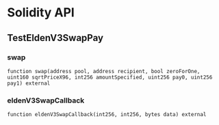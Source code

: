 # Solidity API

## TestEldenV3SwapPay

### swap

```solidity
function swap(address pool, address recipient, bool zeroForOne, uint160 sqrtPriceX96, int256 amountSpecified, uint256 pay0, uint256 pay1) external
```

### eldenV3SwapCallback

```solidity
function eldenV3SwapCallback(int256, int256, bytes data) external
```


